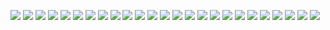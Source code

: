 ![](https://github.com/kmddd59/emojis/raw/master/Discord%20Server%20Emotes/StarWars/341667955970670592.png)
![](https://github.com/kmddd59/emojis/raw/master/Discord%20Server%20Emotes/StarWars/341667921090576414.png)
![](https://github.com/kmddd59/emojis/raw/master/Discord%20Server%20Emotes/StarWars/341667798734340099.png)
![](https://github.com/kmddd59/emojis/raw/master/Discord%20Server%20Emotes/StarWars/341667863700176897.png)
![](https://github.com/kmddd59/emojis/raw/master/Discord%20Server%20Emotes/StarWars/341667802920517634.png)
![](https://github.com/kmddd59/emojis/raw/master/Discord%20Server%20Emotes/StarWars/341667933614768129.png)
![](https://github.com/kmddd59/emojis/raw/master/Discord%20Server%20Emotes/StarWars/341667951503736833.png)
![](https://github.com/kmddd59/emojis/raw/master/Discord%20Server%20Emotes/StarWars/341667957941993473.png)
![](https://github.com/kmddd59/emojis/raw/master/Discord%20Server%20Emotes/StarWars/341667951159541771.png)
![](https://github.com/kmddd59/emojis/raw/master/Discord%20Server%20Emotes/StarWars/341667956658274306.png)
![](https://github.com/kmddd59/emojis/raw/master/Discord%20Server%20Emotes/StarWars/341667943870103552.png)
![](https://github.com/kmddd59/emojis/raw/master/Discord%20Server%20Emotes/StarWars/341667945790963712.png)
![](https://github.com/kmddd59/emojis/raw/master/Discord%20Server%20Emotes/StarWars/341667961712410624.png)
![](https://github.com/kmddd59/emojis/raw/master/Discord%20Server%20Emotes/StarWars/341667948072665088.png)
![](https://github.com/kmddd59/emojis/raw/master/Discord%20Server%20Emotes/StarWars/341667930351599616.png)
![](https://github.com/kmddd59/emojis/raw/master/Discord%20Server%20Emotes/StarWars/341667875880304651.png)
![](https://github.com/kmddd59/emojis/raw/master/Discord%20Server%20Emotes/StarWars/341667920327213056.png)
![](https://github.com/kmddd59/emojis/raw/master/Discord%20Server%20Emotes/StarWars/341667965348872193.png)
![](https://github.com/kmddd59/emojis/raw/master/Discord%20Server%20Emotes/StarWars/341667941265440771.png)
![](https://github.com/kmddd59/emojis/raw/master/Discord%20Server%20Emotes/StarWars/341667904720338954.png)
![](https://github.com/kmddd59/emojis/raw/master/Discord%20Server%20Emotes/StarWars/341667897581502464.png)
![](https://github.com/kmddd59/emojis/raw/master/Discord%20Server%20Emotes/StarWars/341667956415266817.png)
![](https://github.com/kmddd59/emojis/raw/master/Discord%20Server%20Emotes/StarWars/341667979253121037.png)
![](https://github.com/kmddd59/emojis/raw/master/Discord%20Server%20Emotes/StarWars/341667950056439808.png)
![](https://github.com/kmddd59/emojis/raw/master/Discord%20Server%20Emotes/StarWars/341667948462866442.png)